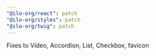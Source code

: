 ```yaml
---
"@ilo-org/react": patch
"@ilo-org/styles": patch
"@ilo-org/twig": patch
---
```


Fixes to Video, Accordion, List, Checkbox, favicon
